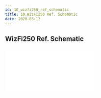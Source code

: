 ```yaml
---
id: 10_wizfi250_ref_schematic
title: 10.WizFi250 Ref. Schematic
date: 2020-05-12
---
```


## WizFi250 Ref. Schematic

![Ref
Schematic](/document_framework/img/products/wizfi250/wizfi250ds/wizfi250_ref_schematic_140729.pdf)
